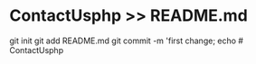 # ContactUsphp >> README.md
git init
git add README.md
git commit -m 'first change;
echo # ContactUsphp
